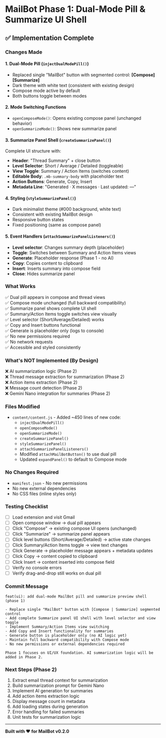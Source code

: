 # MailBot Phase 1: Dual-Mode Pill & Summarize UI Shell

## ✅ Implementation Complete

### Changes Made

#### 1. **Dual-Mode Pill** (`injectDualModePill()`)
- Replaced single "MailBot" button with segmented control: **[Compose] [Summarize]**
- Dark theme with white text (consistent with existing design)
- Compose mode active by default
- Both buttons toggle between modes

#### 2. **Mode Switching Functions**
- `openComposeMode()`: Opens existing compose panel (unchanged behavior)
- `openSummarizeMode()`: Shows new summarize panel

#### 3. **Summarize Panel Shell** (`createSummarizePanel()`)
Complete UI structure with:
- **Header**: "Thread Summary" + close button
- **Level Selector**: Short / Average / Detailed (toggleable)
- **View Toggle**: Summary / Action Items (switches content)
- **Editable Body**: `.mb-summary-body` with placeholder text
- **Action Buttons**: Generate, Copy, Insert
- **Metadata Line**: "Generated · X messages · Last updated: —"

#### 4. **Styling** (`styleSummarizePanel()`)
- Dark minimalist theme (#000 background, white text)
- Consistent with existing MailBot design
- Responsive button states
- Fixed positioning (same as compose panel)

#### 5. **Event Handlers** (`attachSummarizePanelListeners()`)
- **Level selector**: Changes summary depth (placeholder)
- **Toggle**: Switches between Summary and Action Items views
- **Generate**: Placeholder response (Phase 1 - no AI)
- **Copy**: Copies content to clipboard
- **Insert**: Inserts summary into compose field
- **Close**: Hides summarize panel

### What Works

✅ Dual pill appears in compose and thread views  
✅ Compose mode unchanged (full backward compatibility)  
✅ Summarize panel shows complete UI shell  
✅ Summary/Action Items toggle switches view visually  
✅ Level selector (Short/Average/Detailed) works  
✅ Copy and Insert buttons functional  
✅ Generate is placeholder only (logs to console)  
✅ No new permissions required  
✅ No network requests  
✅ Accessible and styled consistently  

### What's NOT Implemented (By Design)

❌ AI summarization logic (Phase 2)  
❌ Thread message extraction for summarization (Phase 2)  
❌ Action items extraction (Phase 2)  
❌ Message count detection (Phase 2)  
❌ Gemini Nano integration for summaries (Phase 2)  

### Files Modified

- `content/content.js` - Added ~450 lines of new code:
  - `injectDualModePill()`
  - `openComposeMode()`
  - `openSummarizeMode()`
  - `createSummarizePanel()`
  - `styleSummarizePanel()`
  - `attachSummarizePanelListeners()`
  - Modified `attachMailBotButton()` to use dual pill
  - Updated `expandPanel()` to default to Compose mode

### No Changes Required

- `manifest.json` - No new permissions
- No new external dependencies
- No CSS files (inline styles only)

### Testing Checklist

- [ ] Load extension and visit Gmail
- [ ] Open compose window → dual pill appears
- [ ] Click "Compose" → existing compose UI opens (unchanged)
- [ ] Click "Summarize" → summarize panel appears
- [ ] Click level buttons (Short/Average/Detailed) → active state changes
- [ ] Click Summary/Action Items toggle → view text changes
- [ ] Click Generate → placeholder message appears + metadata updates
- [ ] Click Copy → content copied to clipboard
- [ ] Click Insert → content inserted into compose field
- [ ] Verify no console errors
- [ ] Verify drag-and-drop still works on dual pill

### Commit Message

```
feat(ui): add dual-mode MailBot pill and summarize preview shell (phase 1)

- Replace single "MailBot" button with [Compose | Summarize] segmented control
- Add complete Summarize panel UI shell with level selector and view toggle
- Implement Summary/Action Items view switching
- Add Copy and Insert functionality for summaries
- Generate button is placeholder only (no AI logic yet)
- Maintain full backward compatibility with Compose mode
- No new permissions or external dependencies required

Phase 1 focuses on UI/UX foundation. AI summarization logic will be added in Phase 2.
```

### Next Steps (Phase 2)

1. Extract email thread context for summarization
2. Build summarization prompt for Gemini Nano
3. Implement AI generation for summaries
4. Add action items extraction logic
5. Display message count in metadata
6. Add loading states during generation
7. Error handling for failed summaries
8. Unit tests for summarization logic

---

**Built with ❤️ for MailBot v0.2.0**
